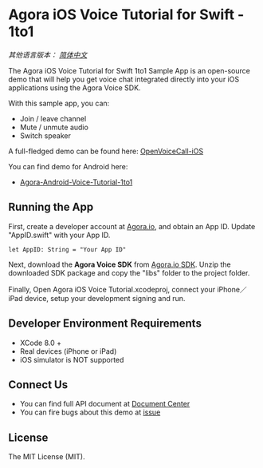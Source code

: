 # Agora iOS Voice Tutorial for Swift - 1to1

*其他语言版本： [简体中文](README.md)*

The Agora iOS Voice Tutorial for Swift 1to1 Sample App is an open-source demo that will help you get voice chat integrated directly into your iOS applications using the Agora Voice SDK.

With this sample app, you can:

- Join / leave channel
- Mute / unmute audio
- Switch speaker

A full-fledged demo can be found here: [OpenVoiceCall-iOS](https://github.com/AgoraIO/OpenVoiceCall-iOS)

You can find demo for Android here:

- [Agora-Android-Voice-Tutorial-1to1](https://github.com/AgoraIO/Agora-Android-Voice-Tutorial-1to1)

## Running the App
First, create a developer account at [Agora.io](https://dashboard.agora.io/signin/), and obtain an App ID. Update "AppID.swift" with your App ID.

```
let AppID: String = "Your App ID"
```

Next, download the **Agora Voice SDK** from [Agora.io SDK](https://www.agora.io/en/blog/download/). Unzip the downloaded SDK package and copy the "libs" folder to the project folder.

Finally, Open Agora iOS Voice Tutorial.xcodeproj, connect your iPhone／iPad device, setup your development signing and run.

## Developer Environment Requirements
* XCode 8.0 +
* Real devices (iPhone or iPad)
* iOS simulator is NOT supported

## Connect Us

- You can find full API document at [Document Center](https://docs.agora.io/en/)
- You can fire bugs about this demo at [issue](https://github.com/AgoraIO/Agora-iOS-Voice-Tutorial-Swift-1to1/issues)

## License

The MIT License (MIT).
